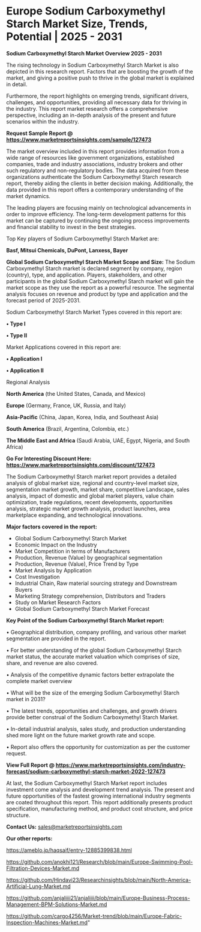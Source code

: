 # Europe Sodium Carboxymethyl Starch Market Size, Trends, Potential | 2025 - 2031

<Strong> Sodium Carboxymethyl Starch Market Overview 2025 - 2031</strong>

The rising technology in Sodium Carboxymethyl Starch Market is also depicted in this research report. Factors that are boosting the growth of the market, and giving a positive push to thrive in the global market is explained in detail.

Furthermore, the report highlights on emerging trends, significant drivers, challenges, and opportunities, providing all necessary data for thriving in the industry. This report market research offers a comprehensive perspective, including an in-depth analysis of the present and future scenarios within the industry.

<strong>Request Sample Report @ <a href=https://www.marketreportsinsights.com/sample/127473>https://www.marketreportsinsights.com/sample/127473</a></strong>

The market overview included in this report provides information from a wide range of resources like government organizations, established companies, trade and industry associations, industry brokers and other such regulatory and non-regulatory bodies. The data acquired from these organizations authenticate the Sodium Carboxymethyl Starch research report, thereby aiding the clients in better decision making. Additionally, the data provided in this report offers a contemporary understanding of the market dynamics.

The leading players are focusing mainly on technological advancements in order to improve efficiency. The long-term development patterns for this market can be captured by continuing the ongoing process improvements and financial stability to invest in the best strategies.

Top Key players of Sodium Carboxymethyl Starch Market are:

<strong>Basf, Mitsui Chemicals, DuPont, Lanxess, Bayer</strong>

<strong><b>Global Sodium Carboxymethyl Starch Market Scope and Size:</b></strong>
The Sodium Carboxymethyl Starch market is declared segment by company, region (country), type, and application. Players, stakeholders, and other participants in the global Sodium Carboxymethyl Starch market will gain the market scope as they use the report as a powerful resource. The segmental analysis focuses on revenue and product by type and application and the forecast period of 2025-2031.

Sodium Carboxymethyl Starch Market Types covered in this report are:

<strong>• Type I

• Type II</strong>

Market Applications covered in this report are:

<strong>• Application I

• Application II</strong> 

Regional Analysis

<strong>North America</strong> (the United States, Canada, and Mexico)

<strong>Europe</strong> (Germany, France, UK, Russia, and Italy)

<strong>Asia-Pacific</strong> (China, Japan, Korea, India, and Southeast Asia)

<strong>South America</strong> (Brazil, Argentina, Colombia, etc.)

<strong>The Middle East and Africa</strong> (Saudi Arabia, UAE, Egypt, Nigeria, and South Africa)

<strong>Go For Interesting Discount Here: <a href=https://www.marketreportsinsights.com/discount/127473>https://www.marketreportsinsights.com/discount/127473</a></strong>

The Sodium Carboxymethyl Starch market report provides a detailed analysis of global market size, regional and country-level market size, segmentation market growth, market share, competitive Landscape, sales analysis, impact of domestic and global market players, value chain optimization, trade regulations, recent developments, opportunities analysis, strategic market growth analysis, product launches, area marketplace expanding, and technological innovations.

<strong><b>Major factors covered in the report:</b></strong>
<ul>
  <li>Global Sodium Carboxymethyl Starch Market </li>
  <li>Economic Impact on the Industry</li>
  <li>Market Competition in terms of Manufacturers</li>
  <li>Production, Revenue (Value) by geographical segmentation</li>
  <li>Production, Revenue (Value), Price Trend by Type</li>
  <li>Market Analysis by Application</li>
  <li>Cost Investigation</li>
  <li>Industrial Chain, Raw material sourcing strategy and Downstream Buyers</li>
  <li>Marketing Strategy comprehension, Distributors and Traders</li>
  <li>Study on Market Research Factors</li>
  <li>Global Sodium Carboxymethyl Starch Market Forecast</li>
</ul>

<strong><b>Key Point of the Sodium Carboxymethyl Starch Market report:</b></strong>

• Geographical distribution, company profiling, and various other market segmentation are provided in the report.

• For better understanding of the global Sodium Carboxymethyl Starch market status, the accurate market valuation which comprises of size, share, and revenue are also covered.

• Analysis of the competitive dynamic factors better extrapolate the complete market overview

• What will be the size of the emerging Sodium Carboxymethyl Starch market in 2031?

• The latest trends, opportunities and challenges, and growth drivers provide better construal of the Sodium Carboxymethyl Starch Market.

• In-detail industrial analysis, sales study, and production understanding shed more light on the future market growth rate and scope.

• Report also offers the opportunity for customization as per the customer request.

<strong><b>View Full Report @ <a href=https://www.marketreportsinsights.com/industry-forecast/sodium-carboxymethyl-starch-market-2022-127473>https://www.marketreportsinsights.com/industry-forecast/sodium-carboxymethyl-starch-market-2022-127473</a></b></strong>


At last, the Sodium Carboxymethyl Starch Market report includes investment come analysis and development trend analysis. The present and future opportunities of the fastest growing international industry segments are coated throughout this report. This report additionally presents product specification, manufacturing method, and product cost structure, and price structure.

<strong>Contact Us:</strong>
sales@marketreportsinsights.com

<strong>Our other reports:</strong>

<a href=https://ameblo.jp/haqsaif/entry-12885399838.html>https://ameblo.jp/haqsaif/entry-12885399838.html</a>

<a href=https://github.com/anokhi121/Research/blob/main/Europe-Swimming-Pool-Filtration-Devices-Market.md>https://github.com/anokhi121/Research/blob/main/Europe-Swimming-Pool-Filtration-Devices-Market.md</a>

<a href=https://github.com/Hindavi23/Researchinsights/blob/main/North-America-Artificial-Lung-Market.md>https://github.com/Hindavi23/Researchinsights/blob/main/North-America-Artificial-Lung-Market.md</a>

<a href=https://github.com/anjaliiii21/anjaliiii/blob/main/Europe-Business-Process-Management-BPM-Solutions-Market.md>https://github.com/anjaliiii21/anjaliiii/blob/main/Europe-Business-Process-Management-BPM-Solutions-Market.md</a>

<a href=https://github.com/cargo4256/Market-trend/blob/main/Europe-Fabric-Inspection-Machines-Market.md>https://github.com/cargo4256/Market-trend/blob/main/Europe-Fabric-Inspection-Machines-Market.md</a>"
